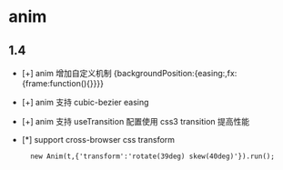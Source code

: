 # anim

## 1.4

 - [+] anim 增加自定义机制 {backgroundPosition:{easing:,fx:{frame:function(){}}}}
 - [+] anim 支持 cubic-bezier easing
 - [+] anim 支持 useTransition 配置使用 css3 transition 提高性能
 - [*] support cross-browser css transform

         new Anim(t,{'transform':'rotate(39deg) skew(40deg)'}).run();
